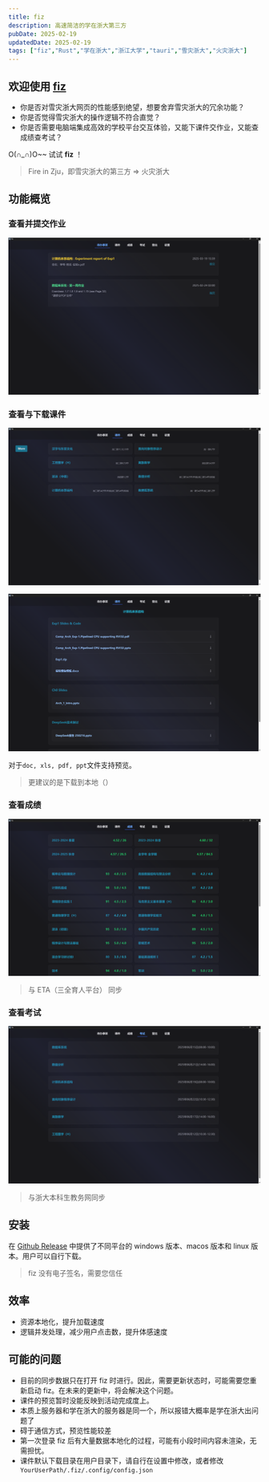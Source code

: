 ```yaml
---
title: fiz
description: 高速简洁的学在浙大第三方
pubDate: 2025-02-19
updatedDate: 2025-02-19
tags: ["fiz","Rust","学在浙大","浙江大学","tauri","雪灾浙大","火灾浙大"]
---
```

## 欢迎使用 [fiz](https://github.com/CrazySpottedDove/fiz)

* 你是否对雪灾浙大网页的性能感到绝望，想要舍弃雪灾浙大的冗余功能？
* 你是否觉得雪灾浙大的操作逻辑不符合直觉？
* 你是否需要电脑端集成高效的学校平台交互体验，又能下课件交作业，又能查成绩查考试？

O(∩_∩)O~~ 试试 **fiz** ！

>Fire in Zju，即雪灾浙大的第三方 => 火灾浙大

## 功能概览

### 查看并提交作业

![alt text](../../../assets/mdPaste/fiz/image.png)

### 查看与下载课件

![alt text](../../../assets/mdPaste/fiz/image-1.png)

![alt text](../../../assets/mdPaste/fiz/image-2.png)

对于`doc, xls, pdf, ppt`文件支持预览。
>更建议的是下载到本地（）

### 查看成绩

![alt text](../../../assets/mdPaste/fiz/image-3.png)
>与 ETA（三全育人平台） 同步
>
### 查看考试

![alt text](../../../assets/mdPaste/fiz/image-4.png)
>与浙大本科生教务网同步
>
## 安装

在 [Github Release](https://github.com/CrazySpottedDove/fiz/releases/latest) 中提供了不同平台的 windows 版本、macos 版本和 linux 版本。用户可以自行下载。
>fiz 没有电子签名，需要您信任

## 效率

* 资源本地化，提升加载速度
* 逻辑并发处理，减少用户点击数，提升体感速度

## 可能的问题

* 目前的同步数据只在打开 fiz 时进行。因此，需要更新状态时，可能需要您重新启动 fiz。在未来的更新中，将会解决这个问题。
* 课件的预览暂时没能反映到活动完成度上。
* 本质上服务器和学在浙大的服务器是同一个，所以报错大概率是学在浙大出问题了
* 碍于通信方式，预览性能较差
* 第一次登录 fiz 后有大量数据本地化的过程，可能有小段时间内容未渲染，无需担忧。
* 课件默认下载目录在用户目录下，请自行在设置中修改，或者修改`YourUserPath/.fiz/.config/config.json`
